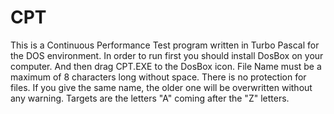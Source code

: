 # CPT
This is a Continuous Performance Test program written in Turbo Pascal for the DOS environment.
In order to run first you should install DosBox on your computer.
And then drag CPT.EXE to the DosBox icon.
File Name must be a maximum of 8 characters long without space.
There is no protection for files. If you give the same name, the older one will be overwritten without any warning.
Targets are the letters "A" coming after the "Z" letters.
